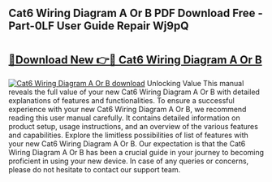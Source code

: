 ## Cat6 Wiring Diagram A Or B PDF Download Free - Part-0LF User Guide Repair Wj9pQ

# <h2><a href="http://dfoxi0.blite.top/?on=Cat6+Wiring+Diagram+A+Or+B">🔗Download New 👉🔴 Cat6 Wiring Diagram A Or B</a></h2>

[![Cat6 Wiring Diagram A Or B download](https://i.imgur.com/lujVjoI.png)](http://dfoxi0.blite.top/?on=Cat6+Wiring+Diagram+A+Or+B)
Unlocking Value This manual reveals the full value of your new Cat6 Wiring Diagram A Or B with detailed explanations of features and functionalities. To ensure a successful experience with your new Cat6 Wiring Diagram A Or B, we recommend reading this user manual carefully. It contains detailed information on product setup, usage instructions, and an overview of the various features and capabilities. Explore the limitless possibilities of list of features with your new Cat6 Wiring Diagram A Or B. Our expectation is that the Cat6 Wiring Diagram A Or B has been a crucial guide in your journey to becoming proficient in using your new device. In case of any queries or concerns, please do not hesitate to contact our support team.
